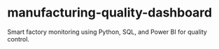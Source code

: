 # manufacturing-quality-dashboard
Smart factory monitoring using Python, SQL, and Power BI for quality control.
